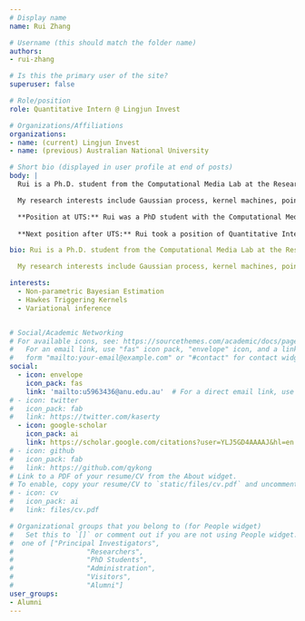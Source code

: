 ```yaml
---
# Display name
name: Rui Zhang

# Username (this should match the folder name)
authors:
- rui-zhang

# Is this the primary user of the site?
superuser: false

# Role/position
role: Quantitative Intern @ Lingjun Invest

# Organizations/Affiliations
organizations:
- name: (current) Lingjun Invest
- name: (previous) Australian National University

# Short bio (displayed in user profile at end of posts)
body: | 
  Rui is a Ph.D. student from the Computational Media Lab at the Research School of Computer Science of The Australian National University and affiliated with Data61, CSIRO. I am supervised by Dr Christian Walder, Prof Lexing Xie and Dr Marian-Andrei Rizoiu.

  My research interests include Gaussian process, kernel machines, point process and causal inference. My most recent work is on applications of kernel methods to causal inference. I will serve as a reviewer for NeurIPS 2021, ICLR 2022.

  **Position at UTS:** Rui was a PhD student with the Computational Media Lab in ANU (and affiliated with Behavioral Data Science Lab @ UTS).
  
  **Next position after UTS:** Rui took a position of Quantitative Intern @ Lingjun Invest, one of the top hedge funds in China.

bio: Rui is a Ph.D. student from the Computational Media Lab at the Research School of Computer Science of The Australian National University and affiliated with Data61, CSIRO. I am supervised by Dr Christian Walder, Prof Lexing Xie and Dr Marian-Andrei Rizoiu.

  My research interests include Gaussian process, kernel machines, point process and causal inference. My most recent work is on applications of kernel methods to causal inference. I will serve as a reviewer for NeurIPS 2021, ICLR 2022.

interests:
  - Non-parametric Bayesian Estimation 
  - Hawkes Triggering Kernels 
  - Variational inference


# Social/Academic Networking
# For available icons, see: https://sourcethemes.com/academic/docs/page-builder/#icons
#   For an email link, use "fas" icon pack, "envelope" icon, and a link in the
#   form "mailto:your-email@example.com" or "#contact" for contact widget.
social:
  - icon: envelope
    icon_pack: fas
    link: 'mailto:u5963436@anu.edu.au'  # For a direct email link, use "mailto:test@example.org".
# - icon: twitter
#   icon_pack: fab
#   link: https://twitter.com/kaserty
  - icon: google-scholar
    icon_pack: ai
    link: https://scholar.google.com/citations?user=YLJ5GD4AAAAJ&hl=en
# - icon: github
#   icon_pack: fab
#   link: https://github.com/qykong
# Link to a PDF of your resume/CV from the About widget.
# To enable, copy your resume/CV to `static/files/cv.pdf` and uncomment the lines below.
# - icon: cv
#   icon_pack: ai
#   link: files/cv.pdf

# Organizational groups that you belong to (for People widget)
#   Set this to `[]` or comment out if you are not using People widget.
#  one of ["Principal Investigators",
#                  "Researchers",
#                  "PhD Students",
#                  "Administration",
#                  "Visitors",
#                  "Alumni"]
user_groups:
- Alumni
---
```

